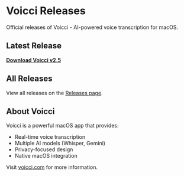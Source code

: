 # Voicci Releases

Official releases of Voicci - AI-powered voice transcription for macOS.

## Latest Release

**[Download Voicci v2.5](https://github.com/OlmiVanguard/voicci-releases/releases/download/v2.5/Voicci-2.5.dmg)**

## All Releases

View all releases on the [Releases page](https://github.com/OlmiVanguard/voicci-releases/releases).

## About Voicci

Voicci is a powerful macOS app that provides:
- Real-time voice transcription
- Multiple AI models (Whisper, Gemini)
- Privacy-focused design
- Native macOS integration

Visit [voicci.com](https://voicci.com) for more information.
